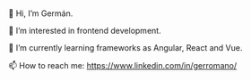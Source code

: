 ### 
👋 Hi, I’m Germán.

👀 I’m interested in frontend development.

🌱 I’m currently learning frameworks as
 Angular, React and Vue.
  
📫 How to reach me:
    https://www.linkedin.com/in/gerromano/
